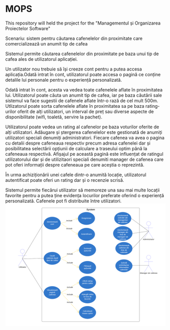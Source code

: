 # MOPS

This repository will held the project for the "Managementul și Organizarea Proiectelor Software"

Scenariu: sistem pentru căutarea cafenelelor din proximitate care comercializează un anumit tip de cafea

Sistemul permite căutarea cafenelelor din proximitate pe baza unui tip de cafea ales de utilizatorul aplicației.

Un utilizator nou trebuie să își creeze cont pentru a putea accesa aplicația.Odată intrat în cont, utilizatorul poate accesa o pagină ce conține detalile lui personale pentru o experiență personalizată.

Odată intrat în cont, acesta va vedea toate cafenelele aflate în proximitatea lui. Utilizatorul poate căuta un anumit tip de cafea, iar pe baza căutării sale sistemul va face sugestii de cafenele aflate într-o rază de cel mult 500m. Utlizatorul poate sorta cafenelele aflate în proximitatea sa pe baza rating-urilor oferit de alți utilizatori, un interval de preț sau diverse aspecte de disponibilitate (wifi, toaletă, servire la pachet).

Utilizatorul poate vedea un rating al cafenelor pe baza voturilor oferite de alți utilizatori.
Adăugare și ștergerea cafenelelor este gestionată de anumiți utilizatori speciali denumiți administratori.
Fiecare cafenea va avea o pagina cu detalii despre cafeneaua respectiv precum adresa cafenelei dar și posibilitatea selectării opțiunii de calculare a traseului optim până la cafeneaua respectivă. Afișajul pe această pagină este influențat de ratingul utilizatorului dar și de utilizitaori speciali denumiti manager de cafenea care pot oferi informații despre cafeneaua pe care aceștia o reprezintă.

În urma achiziționării unei cafele dintr-o anumită locație, utilizatorul autentificat poate oferi un rating dar și o recenzie scrisă.

Sistemul permite fiecărui utilizator să memoreze una sau mai multe locații favorite pentru a putea ține evidența locurilor preferate oferind o experiență personalizată. Cafenele pot fi distribuite între utilizatori.
![use case diagram pentru cofinder](images/Use%20case%20diagram.png)
